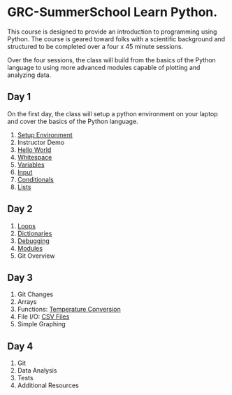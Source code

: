 # GRC-SummerSchool Learn Python.

This course is designed to provide an introduction to programming using Python. The 
course is geared toward folks with a scientific background and structured to be 
completed over a four x 45 minute sessions.

Over the four sessions, the class will build from the basics of the Python
language to using more advanced modules capable of plotting and analyzing 
data.

## Day 1

On the first day, the class will setup a python environment on your laptop
and cover the basics of the Python language.

1. [Setup Environment](Day1/Setup.md)
1. Instructor Demo
1. [Hello World](Day1/HelloWorld.md)
1. [Whitespace](Day1/Whitespace.md)
1. [Variables](Day1/Variables.md)
1. [Input](Day1/Input.md)
1. [Conditionals](Day1/Conditionals.md)
1. [Lists](Day1/Lists.md)

## Day 2

1. [Loops](Day2/Loops.md)
1. [Dictionaries](Day2/Dictionaries)
1. [Debugging](Day2/Debugging.md)
1. [Modules](Day2/Modules.md)
1. Git Overview

## Day 3

1. Git Changes
1. Arrays
1. Functions: [Temperature Conversion](Day3/TemperatureConversion.md)
1. File I/O: [CSV Files](Day3/CSVFiles.md)
1. Simple Graphing

## Day 4

1. Git
1. Data Analysis
1. Tests
1. Additional Resources

